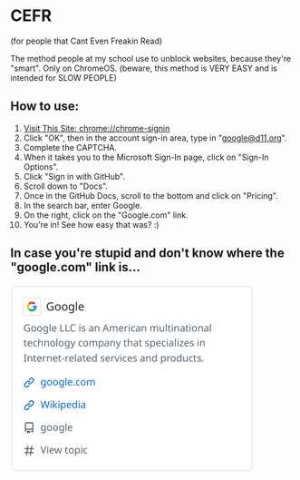 
# CEFR
(for people that Cant Even Freakin Read)

The method people at my school use to unblock websites, because they're "smart". Only on ChromeOS. (beware, this method is VERY EASY and is intended for SLOW PEOPLE)




## How to use:

1. [Visit This Site: chrome://chrome-signin](chrome://chrome-signin)
2. Click "OK", then in the account sign-in area, type in "google@d11.org".
3. Complete the CAPTCHA.
4. When it takes you to the Microsoft Sign-In page, click on "Sign-In Options".
5. Click "Sign in with GitHub".
6. Scroll down to "Docs".
7. Once in the GitHub Docs, scroll to the bottom and click on "Pricing".
8. In the search bar, enter Google.
9. On the right, click on the "Google.com" link.
10. You're in! See how easy that was? :)


## In case you're stupid and don't know where the "google.com" link is...




![if this doesnt load then get a braincell and figure it out](https://github.com/siliconworkshop/C.E.F.R/blob/505090828acba9c2f23fbf0e4d748e74182cc5e3/img.png)


